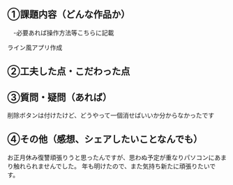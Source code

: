 ## ①課題内容（どんな作品か）
　-必要あれば操作方法等こちらに記載

ライン風アプリ作成


## ②工夫した点・こだわった点


## ③質問・疑問（あれば）

削除ボタンは付けたけど、どうやって一個消せばいいか分からなかったです
## ④その他（感想、シェアしたいことなんでも）
お正月休み復讐頑張りうと思ったんですが、思わぬ予定が重なりパソコンにあまり触れられませんでした。
年も明けたので、また気持ち新たに頑張りたいです。
